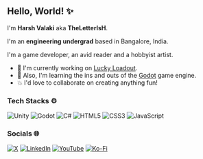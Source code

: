 ## Hello, World! ✨

I'm **Harsh Valaki** aka **TheLetterIsH**.

I'm an **engineering undergrad** based in Bangalore, India.

I'm a game developer, an avid reader and a hobbyist artist.

- 🔭 I'm currently working on [Lucky Loadout](https://github.com/TheLetterIsH/lucky-loadout).
- 🌱 Also, I'm learning the ins and outs of the [Godot](https://godotengine.org/) game engine.
- 💥 I'd love to collaborate on creating anything fun!

### Tech Stacks ⚙️

![Unity](https://img.shields.io/badge/Unity-DDDDDD?style=for-the-badge&logo=unity&logoColor=333333)
![Godot](https://img.shields.io/badge/Godot-478CBF?style=for-the-badge&logo=GodotEngine&logoColor=white)
![C#](https://img.shields.io/badge/C%23-793BD1?style=for-the-badge&logo=csharp&logoColor=white)
![HTML5](https://img.shields.io/badge/HTML5-E34F26?style=for-the-badge&logo=html5&logoColor=white)
![CSS3](https://img.shields.io/badge/CSS3-1572B6?style=for-the-badge&logo=css3&logoColor=white)
![JavaScript](https://img.shields.io/badge/JavaScript-F0DB4F?style=for-the-badge&logo=javascript&logoColor=323330)

### Socials 🌐

[![X](https://img.shields.io/badge/X-000000?style=for-the-badge&logo=x&logoColor=white)](https://twitter.com/_TheLetterIsH)
[![LinkedIn](https://img.shields.io/badge/LinkedIn-0077B5?style=for-the-badge&logo=linkedin&logoColor=white)](https://www.linkedin.com/in/harshvalaki/)
[![YouTube](https://img.shields.io/badge/YouTube-E63042?style=for-the-badge&logo=youtube&logoColor=white)](https://www.youtube.com/@TheLetterIsH)
[![Ko-Fi](https://img.shields.io/badge/Ko--fi-F16061?style=for-the-badge&logo=ko-fi&logoColor=white)](https://ko-fi.com/TheLetterIsH)
